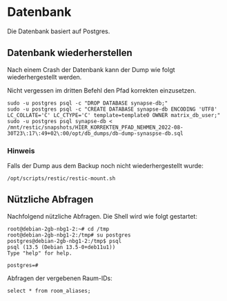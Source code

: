 # Datenbank

Die Datenbank basiert auf Postgres.

## Datenbank wiederherstellen

Nach einem Crash der Datenbank kann der Dump wie folgt wiederhergestellt werden.

Nicht vergessen im dritten Befehl den Pfad korrekten einzusetzen.

```
sudo -u postgres psql -c "DROP DATABASE synapse-db;"
sudo -u postgres psql -c "CREATE DATABASE synapse-db ENCODING 'UTF8' LC_COLLATE='C' LC_CTYPE='C' template=template0 OWNER matrix_db_user;"
sudo -u postgres psql synapse-db < /mnt/restic/snapshots/HIER_KORREKTEN_PFAD_NEHMEN_2022-08-30T23\:17\:49+02\:00/opt/db_dumps/db-dump-synaspse-db.sql
```

### Hinweis

Falls der Dump aus dem Backup noch nicht wiederhergestellt wurde:

```
/opt/scripts/restic/restic-mount.sh
```

## Nützliche Abfragen

Nachfolgend nützliche Abfragen. Die Shell wird wie folgt gestartet:

```
root@debian-2gb-nbg1-2:~# cd /tmp
root@debian-2gb-nbg1-2:/tmp# su postgres
postgres@debian-2gb-nbg1-2:/tmp$ psql
psql (13.5 (Debian 13.5-0+deb11u1))
Type "help" for help.

postgres=# 
```

Abfragen der vergebenen Raum-IDs:

`select * from room_aliases;`
